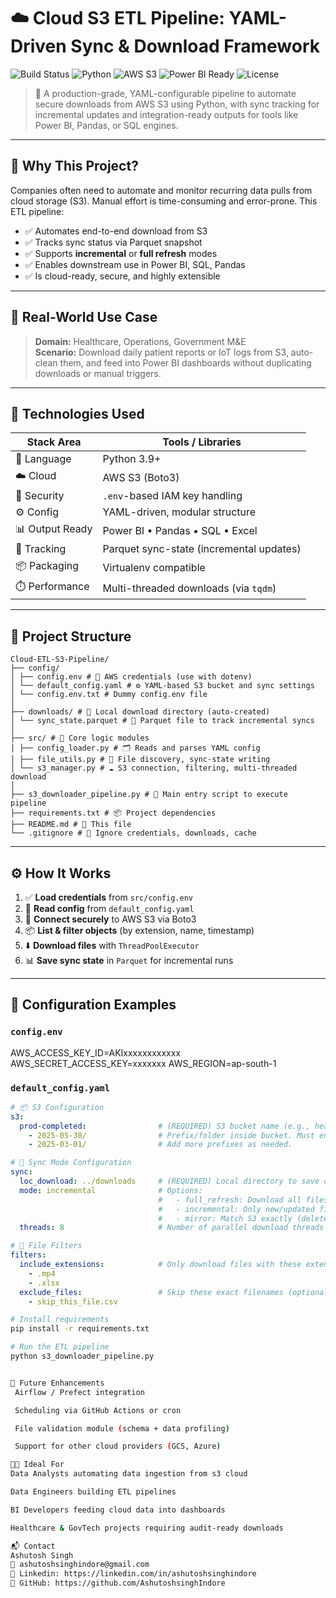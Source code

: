 # ☁️ Cloud S3 ETL Pipeline: YAML-Driven Sync & Download Framework

![Build Status](https://img.shields.io/badge/build-passing-brightgreen)
![Python](https://img.shields.io/badge/python-3.9+-blue)
![AWS S3](https://img.shields.io/badge/AWS-S3-orange)
![Power BI Ready](https://img.shields.io/badge/PowerBI-ready-yellowgreen)
![License](https://img.shields.io/badge/license-MIT-lightgrey)

> 🔄 A production-grade, YAML-configurable pipeline to automate secure downloads from AWS S3 using Python, with sync tracking for incremental updates and integration-ready outputs for tools like Power BI, Pandas, or SQL engines.

---

## 🚀 Why This Project?

Companies often need to automate and monitor recurring data pulls from cloud storage (S3). Manual effort is time-consuming and error-prone. This ETL pipeline:

- ✅ Automates end-to-end download from S3
- ✅ Tracks sync status via Parquet snapshot
- ✅ Supports **incremental** or **full refresh** modes
- ✅ Enables downstream use in Power BI, SQL, Pandas
- ✅ Is cloud-ready, secure, and highly extensible

---

## 🧠 Real-World Use Case

> **Domain:** Healthcare, Operations, Government M&E  
> **Scenario:** Download daily patient reports or IoT logs from S3, auto-clean them, and feed into Power BI dashboards without duplicating downloads or manual triggers.

---

## 🔧 Technologies Used

| Stack Area     | Tools / Libraries                         |
|----------------|-------------------------------------------|
| 🐍 Language     | Python 3.9+                               |
| ☁️ Cloud        | AWS S3 (Boto3)                            |
| 🔐 Security     | `.env`-based IAM key handling             |
| ⚙️ Config       | YAML-driven, modular structure            |
| 📊 Output Ready | Power BI • Pandas • SQL • Excel           |
| 🧪 Tracking     | Parquet sync-state (incremental updates)  |
| 📦 Packaging    | Virtualenv compatible                     |
| ⏱️ Performance  | Multi-threaded downloads (via `tqdm`)     |

---

## 📁 Project Structure
```
Cloud-ETL-S3-Pipeline/
├── config/
│ ├── config.env # 🔐 AWS credentials (use with dotenv)
│ └── default_config.yaml # ⚙️ YAML-based S3 bucket and sync settings
│ └── config.env.txt # Dummy config.env file
│
├── downloads/ # 📁 Local download directory (auto-created)
│ └── sync_state.parquet # 🧠 Parquet file to track incremental syncs
│
├── src/ # 🧠 Core logic modules
│ ├── config_loader.py # 🗂️ Reads and parses YAML config
│ ├── file_utils.py # 📄 File discovery, sync-state writing
│ └── s3_manager.py # ☁️ S3 connection, filtering, multi-threaded download
│
├── s3_downloader_pipeline.py # 🚀 Main entry script to execute pipeline
├── requirements.txt # 📦 Project dependencies
├── README.md # 📘 This file
└── .gitignore # 🚫 Ignore credentials, downloads, cache
```
---

## ⚙️ How It Works

1. ✅ **Load credentials** from `src/config.env`
2. 📑 **Read config** from `default_config.yaml`
3. 🔐 **Connect securely** to AWS S3 via Boto3
4. 📦 **List & filter objects** (by extension, name, timestamp)
5. ⬇️ **Download files** with `ThreadPoolExecutor`
6. 📊 **Save sync state** in `Parquet` for incremental runs

---

## 📄 Configuration Examples

### `config.env`
AWS_ACCESS_KEY_ID=AKIxxxxxxxxxxxx
AWS_SECRET_ACCESS_KEY=xxxxxxx
AWS_REGION=ap-south-1

### `default_config.yaml`
```yaml
# 📦 S3 Configuration
s3:
  prod-completed:                # (REQUIRED) S3 bucket name (e.g., healthcare-data-bucket)
    - 2025-05-30/                # Prefix/folder inside bucket. Must end with '/'.
    - 2025-03-01/                # Add more prefixes as needed.

# 🔄 Sync Mode Configuration
sync:
  loc_download: ../downloads     # (REQUIRED) Local directory to save downloaded files.
  mode: incremental              # Options:
                                 #   - full_refresh: Download all files
                                 #   - incremental: Only new/updated files
                                 #   - mirror: Match S3 exactly (delete local extras)
  threads: 8                     # Number of parallel download threads (default: 12)

# 🎯 File Filters
filters:
  include_extensions:            # Only download files with these extensions
    - .mp4
    - .xlsx
  exclude_files:                 # Skip these exact filenames (optional)
    - skip_this_file.csv
```

```bash
# Install requirements
pip install -r requirements.txt

# Run the ETL pipeline
python s3_downloader_pipeline.py


🧪 Future Enhancements
 Airflow / Prefect integration

 Scheduling via GitHub Actions or cron

 File validation module (schema + data profiling)

 Support for other cloud providers (GCS, Azure)

🧑💼 Ideal For
Data Analysts automating data ingestion from s3 cloud

Data Engineers building ETL pipelines

BI Developers feeding cloud data into dashboards

Healthcare & GovTech projects requiring audit-ready downloads

📬 Contact
Ashutosh Singh
📧 ashutoshsinghindore@gmail.com
🔗 Linkedin: https://linkedin.com/in/ashutoshsinghindore
🐙 GitHub: https://github.com/AshutoshsinghIndore
